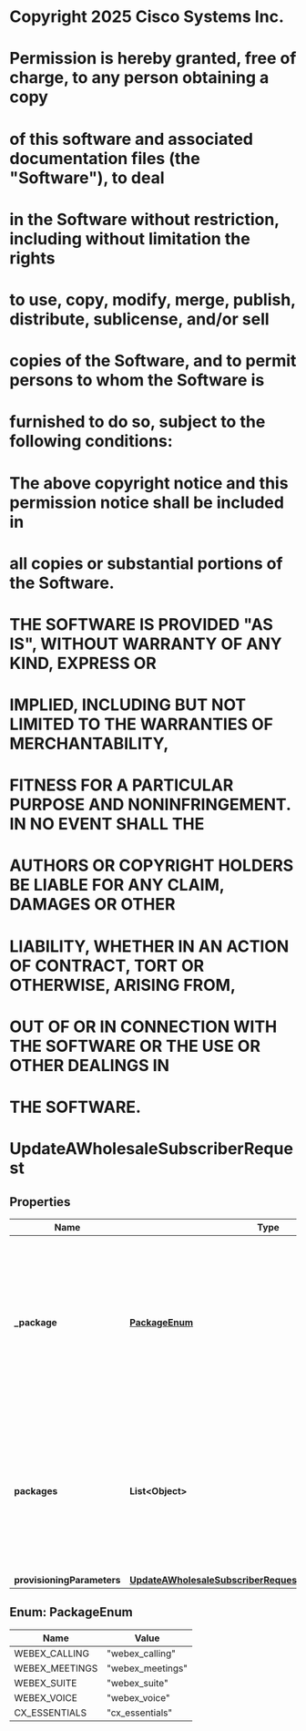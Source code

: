 <!--  Copyright 2025 Cisco Systems Inc.

Permission is hereby granted, free of charge, to any person obtaining a copy
of this software and associated documentation files (the "Software"), to deal
in the Software without restriction, including without limitation the rights
to use, copy, modify, merge, publish, distribute, sublicense, and/or sell
copies of the Software, and to permit persons to whom the Software is
furnished to do so, subject to the following conditions:

The above copyright notice and this permission notice shall be included in
all copies or substantial portions of the Software.

THE SOFTWARE IS PROVIDED "AS IS", WITHOUT WARRANTY OF ANY KIND, EXPRESS OR
IMPLIED, INCLUDING BUT NOT LIMITED TO THE WARRANTIES OF MERCHANTABILITY,
FITNESS FOR A PARTICULAR PURPOSE AND NONINFRINGEMENT. IN NO EVENT SHALL THE
AUTHORS OR COPYRIGHT HOLDERS BE LIABLE FOR ANY CLAIM, DAMAGES OR OTHER
LIABILITY, WHETHER IN AN ACTION OF CONTRACT, TORT OR OTHERWISE, ARISING FROM,
OUT OF OR IN CONNECTION WITH THE SOFTWARE OR THE USE OR OTHER DEALINGS IN
THE SOFTWARE.-->
# Copyright 2025 Cisco Systems Inc.
#
# Permission is hereby granted, free of charge, to any person obtaining a copy
# of this software and associated documentation files (the "Software"), to deal
# in the Software without restriction, including without limitation the rights
# to use, copy, modify, merge, publish, distribute, sublicense, and/or sell
# copies of the Software, and to permit persons to whom the Software is
# furnished to do so, subject to the following conditions:
#
# The above copyright notice and this permission notice shall be included in
# all copies or substantial portions of the Software.
#
# THE SOFTWARE IS PROVIDED "AS IS", WITHOUT WARRANTY OF ANY KIND, EXPRESS OR
# IMPLIED, INCLUDING BUT NOT LIMITED TO THE WARRANTIES OF MERCHANTABILITY,
# FITNESS FOR A PARTICULAR PURPOSE AND NONINFRINGEMENT. IN NO EVENT SHALL THE
# AUTHORS OR COPYRIGHT HOLDERS BE LIABLE FOR ANY CLAIM, DAMAGES OR OTHER
# LIABILITY, WHETHER IN AN ACTION OF CONTRACT, TORT OR OTHERWISE, ARISING FROM,
# OUT OF OR IN CONNECTION WITH THE SOFTWARE OR THE USE OR OTHER DEALINGS IN
# THE SOFTWARE.



# UpdateAWholesaleSubscriberRequest


## Properties

| Name | Type | Description | Notes |
|------------ | ------------- | ------------- | -------------|
|**_package** | [**PackageEnum**](#PackageEnum) | The Webex Wholesale package to be assigned to the subscriber. **NOTE:** This parameter will be deprecated soon. Please  use &#x60;packages&#x60; instead. |  [optional] |
|**packages** | **List&lt;Object&gt;** | The complete list of Webex Wholesale packages assigned to the subscriber. Currently accepts only one package in the list. |  [optional] |
|**provisioningParameters** | [**UpdateAWholesaleSubscriberRequestProvisioningParameters**](UpdateAWholesaleSubscriberRequestProvisioningParameters.md) |  |  [optional] |



## Enum: PackageEnum

| Name | Value |
|---- | -----|
| WEBEX_CALLING | &quot;webex_calling&quot; |
| WEBEX_MEETINGS | &quot;webex_meetings&quot; |
| WEBEX_SUITE | &quot;webex_suite&quot; |
| WEBEX_VOICE | &quot;webex_voice&quot; |
| CX_ESSENTIALS | &quot;cx_essentials&quot; |



